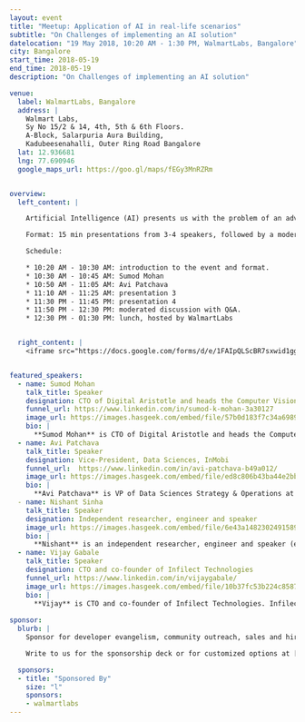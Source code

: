 ```yaml
---
layout: event
title: "Meetup: Application of AI in real-life scenarios"
subtitle: "On Challenges of implementing an AI solution"
datelocation: "19 May 2018, 10:20 AM - 1:30 PM, WalmartLabs, Bangalore"
city: Bangalore
start_time: 2018-05-19
end_time: 2018-05-19
description: "On Challenges of implementing an AI solution"

venue:
  label: WalmartLabs, Bangalore
  address: |
    Walmart Labs,
    Sy No 15/2 & 14, 4th, 5th & 6th Floors.
    A-Block, Salarpuria Aura Building,
    Kadubeesenahalli, Outer Ring Road Bangalore
  lat: 12.936681
  lng: 77.690946
  google_maps_url: https://goo.gl/maps/fEGy3MnRZRm


overview:
  left_content: |

    Artificial Intelligence (AI) presents us with the problem of an advanced technology who's applications are yet to be discovered. In this event, we will hear four cases where AI has been applied in real-life scenarios, followed by a discussion on how do we discover what problems to solve with AI, and when to apply AI to a use case versus when to use other technologies and approaches.  

    Format: 15 min presentations from 3-4 speakers, followed by a moderated Q&A and chat with the audience

    Schedule:

    * 10:20 AM - 10:30 AM: introduction to the event and format.
    * 10:30 AM - 10:45 AM: Sumod Mohan
    * 10:50 AM - 11:05 AM: Avi Patchava
    * 11:10 AM - 11:25 AM: presentation 3
    * 11:30 PM - 11:45 PM: presentation 4
    * 11:50 PM - 12:30 PM: moderated discussion with Q&A. 
    * 12:30 PM - 01:30 PM: lunch, hosted by WalmartLabs


  right_content: |
    <iframe src="https://docs.google.com/forms/d/e/1FAIpQLScBR7sxwid1ggXlyDjF-_tXeX_S7NMJf4y-SAeARxqK1cJXCw/viewform?embedded=true" frameborder="0" marginheight="0" marginwidth="0" style="width:100%; height:45rem;">Loading...</iframe>


featured_speakers:
  - name: Sumod Mohan
    talk_title: Speaker
    designation: CTO of Digital Aristotle and heads the Computer Vision and Machine Learning at Soliton Technologies
    funnel_url: https://www.linkedin.com/in/sumod-k-mohan-3a30127
    image_url: https://images.hasgeek.com/embed/file/57b0d183f7c34a69894adaa376f9531f?size=200x200
    bio: |
      **Sumod Mohan** is CTO of Digital Aristotle and heads the Computer Vision and Machine Learning at Soliton Technologies. His experience spans Computer Vision, Machine Learning, 3D Vision, Deep Learning, NLP, Graph Algorithms, Probabilistic Graphical Models, Code Optimization and Parallelization and has worked in the Computer Vision and Machine Learning for past 10+ years. His broad research interest is in application of Graph Algorithms and Probabilistic Graphical Models in Computer Vision and holds an M.S degree from Clemson University, USA with specialization in Intelligent Systems and Robotics. Prior to this after dropping out of his Ph.D program, he worked for HighlightCam Inc, a startup in California where he led Computer Vision Algorithm Development.
  - name: Avi Patchava
    talk_title: Speaker
    designation: Vice-President, Data Sciences, InMobi
    funnel_url:  https://www.linkedin.com/in/avi-patchava-b49a012/
    image_url: https://images.hasgeek.com/embed/file/ed8c806b43ba44e2bb5ed27150842a36?size=200x200
    bio: |
      **Avi Patchava** is VP of Data Sciences Strategy & Operations at InMobi. Avi leads the Data Science and Artificial Intelligence teams in Bangalore and is also a leader of InMobi's wider data strategy. Prior to InMobi, he was with McKinsey&Co's Advanced Analytics practice across the UK, Asia and India. He has led teams delivering operations, sales and strategy transformations in which data science and machine learning models were at the heart of the transformation. Avi is a research economist by training, with masters degrees from the University of Oxford and the London School of Economics. His academic areas of interest are in development and education economics. Avi is also an active blogger on the implications of AI technology for Indian macroeconomics.
  - name: Nishant Sinha
    talk_title: Speaker
    designation: Independent researcher, engineer and speaker
    image_url: https://images.hasgeek.com/embed/file/6e43a1482302491589fde6ed118aa1f9
    bio: |
      **Nishant** is an independent researcher, engineer and speaker (ex-IBM Research, Ph.D., Carnegie Mellon) who loves to distill and transform complex technology into consumable products. He has experience across academia, industry and startups. He helps companies understand and maneuver through the complex, evolving AI space and build cutting-edge solutions which maximize ROI and enable market leadership. He enjoys teaching and giving talks on different theoretical and practical aspects of deep learning and AI.
  - name: Vijay Gabale
    talk_title: Speaker
    designation: CTO and co-founder of Infilect Technologies
    funnel_url: https://www.linkedin.com/in/vijaygabale/
    image_url: https://images.hasgeek.com/embed/file/10b37fc53b224c8587a9483b80fa363c
    bio: |
      **Vijay** is CTO and co-founder of Infilect Technologies. Infilect offers several products in the domain of entertainment, media, and retail by leveraging visual data and providing visual intelligence. Vijay is a PhD from IIT Bombay, and ex-research-scientist IBM Research.
      
sponsor:
  blurb: |
    Sponsor for developer evangelism, community outreach, sales and hiring.

    Write to us for the sponsorship deck or for customized options at [info@hasgeek.com](mailto:info@hasgeek.com) 

  sponsors:
  - title: "Sponsored By"
    size: "l"
    sponsors:
    - walmartlabs
---
```

